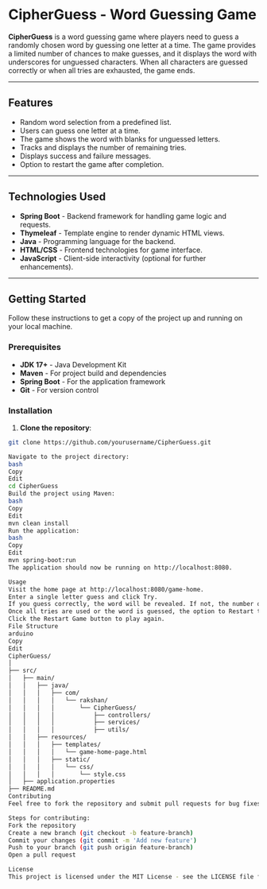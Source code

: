 # CipherGuess - Word Guessing Game

**CipherGuess** is a word guessing game where players need to guess a randomly chosen word by guessing one letter at a time. The game provides a limited number of chances to make guesses, and it displays the word with underscores for unguessed characters. When all characters are guessed correctly or when all tries are exhausted, the game ends.

---

## Features

- Random word selection from a predefined list.
- Users can guess one letter at a time.
- The game shows the word with blanks for unguessed letters.
- Tracks and displays the number of remaining tries.
- Displays success and failure messages.
- Option to restart the game after completion.

---

## Technologies Used

- **Spring Boot** - Backend framework for handling game logic and requests.
- **Thymeleaf** - Template engine to render dynamic HTML views.
- **Java** - Programming language for the backend.
- **HTML/CSS** - Frontend technologies for game interface.
- **JavaScript** - Client-side interactivity (optional for further enhancements).

---

## Getting Started

Follow these instructions to get a copy of the project up and running on your local machine.

### Prerequisites

- **JDK 17+** - Java Development Kit
- **Maven** - For project build and dependencies
- **Spring Boot** - For the application framework
- **Git** - For version control

### Installation

1. **Clone the repository**:

```bash
git clone https://github.com/yourusername/CipherGuess.git

Navigate to the project directory:
bash
Copy
Edit
cd CipherGuess
Build the project using Maven:
bash
Copy
Edit
mvn clean install
Run the application:
bash
Copy
Edit
mvn spring-boot:run
The application should now be running on http://localhost:8080.

Usage
Visit the home page at http://localhost:8080/game-home.
Enter a single letter guess and click Try.
If you guess correctly, the word will be revealed. If not, the number of remaining tries decreases.
Once all tries are used or the word is guessed, the option to Restart the Game will be displayed.
Click the Restart Game button to play again.
File Structure
arduino
Copy
Edit
CipherGuess/
│
├── src/
│   ├── main/
│   │   ├── java/
│   │   │   ├── com/
│   │   │   │   └── rakshan/
│   │   │   │       └── CipherGuess/
│   │   │   │           ├── controllers/
│   │   │   │           ├── services/
│   │   │   │           ├── utils/
│   │   ├── resources/
│   │   │   ├── templates/
│   │   │   │   └── game-home-page.html
│   │   │   ├── static/
│   │   │   │   └── css/
│   │   │   │       └── style.css
│   ├── application.properties
├── README.md
Contributing
Feel free to fork the repository and submit pull requests for bug fixes, improvements, or new features.

Steps for contributing:
Fork the repository
Create a new branch (git checkout -b feature-branch)
Commit your changes (git commit -m 'Add new feature')
Push to your branch (git push origin feature-branch)
Open a pull request

License
This project is licensed under the MIT License - see the LICENSE file for details.
